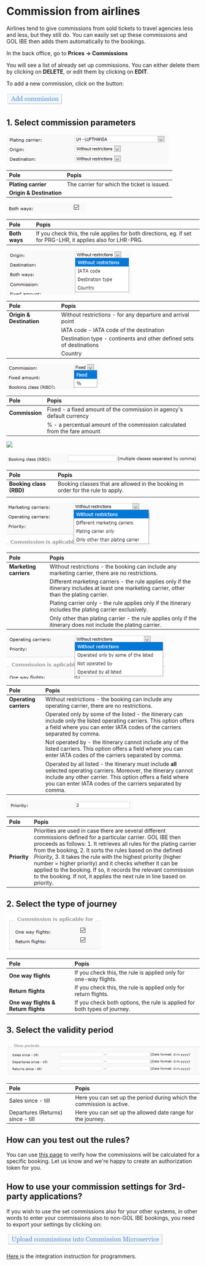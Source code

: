# Commission from airlines

Airlines tend to give commissions from sold tickets to travel agencies less and less, but they still do. You can easily set up these commissions and GOL IBE then adds them automatically to the bookings.

In the back office, go to **Prices -&gt; Commissions** 

You will see a list of already set up commissions. You can either delete them by clicking on **DELETE**, or edit them by clicking on **EDIT**.

To add a new commission, click on the button:

![](../.gitbook/assets/image%20%2810%29.png)

## 1. Select commission parameters

![](../.gitbook/assets/image%20%2842%29.png)

| Pole | Popis |
| :--- | :--- |
| **Plating carrier** | The carrier for which the ticket is issued. |
| **Origin & Destination** |  |

![](../.gitbook/assets/image%20%2834%29.png)

| Pole | Popis |
| :--- | :--- |
| **Both ways** | If you check this, the rule applies for both directions, eg. if set for PRG-LHR, it applies also for LHR-PRG. |

![](../.gitbook/assets/image%20%2861%29.png)

| **Pole** | Popis |
| :--- | :--- |
| **Origin & Destination** | Without restrictions - for any departure and arrival point |
|  | IATA code - IATA code of the destination |
|  | Destination type - continents and other defined sets of destinations |
|  | Country |

![](../.gitbook/assets/image%20%289%29.png)

| **Pole** | Popis |
| :--- | :--- |
| **Commission** | Fixed - a fixed amount of the commission in agency's default currency |
|  | % - a percentual amount of the commission calculated from the fare amount |

![](https://travelport.gitbooks.io/gol-ibe-cz/content/assets/commission8.png)

![](../.gitbook/assets/image%20%2835%29.png)

| **Pole** | Popis |
| :--- | :--- |
| **Booking class \(RBD\)** | Booking classes that are allowed in the booking in order for the rule to apply. |
|  |  |

![](../.gitbook/assets/image%20%2820%29.png)

| **Pole** | Popis |
| :--- | :--- |
| **Marketing carriers** | Without restrictions - the booking can include any marketing carrier, there are no restrictions. |
|  | Different marketing carriers - the rule applies only if the itinerary includes at least one marketing carrier, other than the plating carrier. |
|  | Plating carrier only - the rule applies only if the itinerary includes the plating carrier exclusively. |
|  | Only other than plating carrier - the rule applies only if the itinerary does not include the plating carrier. |

![](../.gitbook/assets/image%20%286%29.png)

| **Pole** | Popis |
| :--- | :--- |
| **Operating carriers** | Without restrictions -  the booking can include any operating carrier, there are no restrictions. |
|  | Operated only by some of the listed - the itinerary can include only the listed operating carriers. This option offers a field where you can enter IATA codes of the carriers separated by comma. |
|  | Not operated by - the itinerary cannot include any of the listed carriers. This option offers a field where you can enter IATA codes of the carriers separated by comma. |
|  | Operated by all listed - the itinerary must include **all** selected operating carriers. Moreover, the itinerary cannot include any other carrier. This option offers a field where you can enter IATA codes of the carriers separated by comma. |

![](../.gitbook/assets/image%20%2862%29.png)

| **Pole** | Popis |
| :--- | :--- |
| **Priority** | Priorities are used in case there are several different commissions defined for a particular carrier. GOL IBE then proceeds as follows: 1. It retrieves all rules for the plating carrier from the booking, 2. It sorts the rules based on the defined _Priority_, 3. It takes the rule with the highest priority \(higher number = higher priority\) and it checks whether it can be applied to the booking. If so, it records the relevant commission to the booking. If not, it applies the next rule in line based on priority. |

## 2. Select the type of journey

![](../.gitbook/assets/image%20%2844%29.png)

| **Pole** | Popis |
| :--- | :--- |
| **One way flights** | If you check this, the rule is applied only for one-way flights. |
| **Return flights** | If you check this, the rule is applied only for return flights. |
| **One way flights & Return flights** | If you check both options, the rule is applied for both types of journey. |

## 3. Select the validity period

![](../.gitbook/assets/image%20%287%29.png)

| Pole | Popis |
| :--- | :--- |
| Sales since - till | Here you can set up the period during which the commission is active. |
| Departures \(Returns\) since - till | Here you can set up the allowed date range for the journey. |

## How can you test out the rules?

You can use [this page](https://cm.golibe.com/) to verify how the commissions will be calculated for a specific booking. Let us know and we're happy to create an authorization token for you.

## How to use your commission settings for 3rd-party applications?

If you wish to use the set commissions also for your other systems, in other words to enter your commissions also to non-GOL IBE bookings, you need to export your settings by clicking on:

![](../.gitbook/assets/image%20%284%29.png)

[Here ](https://misecz.gitbooks.io/commission-microservice/content/)is the integration instruction for programmers.

